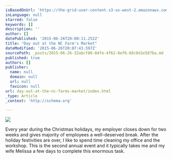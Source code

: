 ```yaml
---
isBasedOnUrl: 'https://the-grid-user-content.s3-us-west-2.amazonaws.com/75c54eb1-dd78-48c5-8475-abb0d1923a78.jpg'
inLanguage: null
starred: false
keywords: []
description: ''
author: []
datePublished: '2015-06-26T20:00:11.252Z'
title: "Day out at the NC Farm's Market"
dateModified: '2015-06-26T20:07:43.597Z'
sourcePath: _posts/2015-06-26-32abcf86-04fe-4f62-8ef6-68c0d1e587ba.md
published: true
authors: []
publisher:
  name: null
  domain: null
  url: null
  favicon: null
url: day-out-at-the-nc-farms-market/index.html
_type: Article
_context: 'http://schema.org'

---
```

![](https://the-grid-user-content.s3-us-west-2.amazonaws.com/75c54eb1-dd78-48c5-8475-abb0d1923a78.jpg)

Every year during the Christmas holidays, my employer closes down for two weeks and gives majority of employees a well-deserved break. After the holiday festivities are over, I like to spend time cleaning my office and the workshop. This is the second annual event and it typically takes me and my wife Melissa a few days to complete this enormous task.